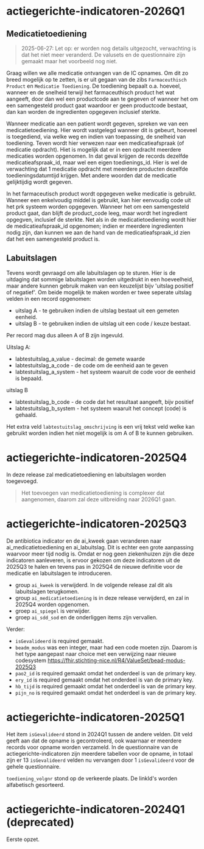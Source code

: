 
# actiegerichte-indicatoren-2026Q1
## Medicatietoediening
> 2025-06-27: Let op: er worden nog details uitgezocht, verwachting is dat het niet meer veranderd.
> De valusets en de questionnaire zijn gemaakt maar het voorbeeld nog niet. 

Graag willen we alle medicatie ontvangen van de IC opnames. Om dit zo breed mogelijk op te zetten, is er uit gegaan
van de zibs `Farmaceuthisch Product` en `Medicatie Toediening`. De toediening bepaalt o.a. hoeveel, wanneer en de snelheid
terwijl het farmaceuthisch product het wat aangeeft, door dan wel een productcode aan te gegeven of wanneer het om 
een samengesteld product gaat waardoor er geen productcode bestaat, dan kan worden de ingredienten opgegeven inclusief
sterkte. 

Wanneer medicatie aan een patient wordt gegeven, spreken we van een medicatietoediening. Hier wordt vastgelegd wanneer
dit is gebeurt, hoeveel is toegediend, via welke weg en indien van toepassing, de snelheid van toediening. Teven 
wordt hier verwezen naar een medicatieafspraak (of medicatie opdracht). Hiet is mogelijk dat er in een opdracht meerdere
medicaties worden opgenomen. In dat geval krijgen de records dezelfde medicatieafspraak_id, maar wel een eigen toedienings_id. 
Hier is wel de verwachting dat 1 medicatie opdracht met meerdere producten dezelfde toedieningsdatumtijd krijgen. Met andere
woorden dat de medicatie gelijktijdig wordt gegeven.

In het farmaceutisch product wordt opgegeven welke medicatie is gebruikt. Wanneer een enkelvoudig middel is gebruikt, 
kan hier eenvoudig code uit het prk systeem worden opgegeven. Wanneer het om een samengesteld product gaat, dan blijft
de product_code leeg, maar wordt het ingredient opgegven, inclusief de sterkte. 
Net als in de medicatietoediening wordt hier de medicatieafspraak_id opgenomen; indien er meerdere ingredienten nodig 
zijn, dan kunnen we aan de hand van de medicatieafspraak_id zien dat het een samengesteld product is.

## Labuitslagen
Tevens wordt gevraagd om alle labuitslagen op te sturen. Hier is de uitdaging dat sommige labuitslagen worden uitgedrukt 
in een hoeveelheid, maar andere kunnen gebruik maken van een keuzelijst bijv 'uitslag positief of negatief'.
Om beide mogelijk te maken worden er twee seperate uitslag velden in een record opgenomen:

* uitslag A - te gebruiken indien de uitslag bestaat uit een gemeten eenheid.
* uitslag B - te gebruiken indien de uitslag uit een code / keuze bestaat.

Per record mag dus alleen A of B zijn ingevuld. 

Uitslag A:
- labtestuitslag_a_value - decimal: de gemete waarde
- labtestuitslag_a_code - de code om de eenheid aan te geven
- labtestuitslag_a_system - het systeem waaruit de code voor de eenheid is bepaald.

uitslag B
- labtestuitslag_b_code - de code dat het resultaat aangeeft, bijv positief
- labtestuitslag_b_system - het systeem waaruit het concept (code) is gehaald.

Het extra veld `labtestuitslag_omschrijving` is een vrij tekst veld welke kan gebruikt worden indien het niet mogelijk
is om A of B te kunnen gebruiken.


# actiegerichte-indicatoren-2025Q4
In deze release zal medicatietoediening en labuitslagen worden toegevoegd. 
> Het toevoegen van medicatietoediening is complexer dat aangenomen, daarom zal deze uitbreiding naar 2026Q1 gaan.


# actiegerichte-indicatoren-2025Q3
De antibiotica indicator en de ai_kweek gaan veranderen naar ai_medicatietoediening en ai_labuitslag. Dit is echter een
grote aanpassing waarvoor meer tijd nodig is. Omdat er nog geen ziekenhuizen zijn die deze indicatoren aanleveren,
is ervoor gekozen om deze indicatoren uit de 2025Q3 te halen en tevens pas in 2025Q4 de nieuwe definitie voor
de medicatie en labuitslagen te introduceren.

* group `ai_kweek` is verwijderd. In de volgende release zal dit als labuitslagen terugkomen.
* group `ai_medicatietoediening` is in deze release verwijderd, en zal in 2025Q4 worden opgenomen.
* groep `ai_spiegel` is verwijder.
* groep `ai_sdd_sod` en de onderliggen items zijn vervallen.

Verder:
* `isGevalideerd` is required gemaakt.
* `beadm_modus` was een integer, maar had een code moeten zijn. Daarom is het type aangepast naar choice met een verwijzing naar nieuwe codesystem https://fhir.stichting-nice.nl/R4/ValueSet/bead-modus-2025Q3
* `pao2_id` is required gemaakt omdat het onderdeel is van de primary key.
* `ery_id` is required gemaakt omdat het onderdeel is van de primary key.
* `hb_tijd` is required gemaakt omdat het onderdeel is van de primary key.
* `pijn_no` is required gemaakt omdat het onderdeel is van de primary key.


# actiegerichte-indicatoren-2025Q1
Het item `isGevalideerd` stond in 2024Q1 tussen de andere velden. Dit veld geeft aan dat de opname is gecontroleerd, ook waarnaar er meerdere records voor opname worden verzameld. In de questionnaire van de actiegerichte-indicatoren zijn meerdere tabellen voor de opname, in totaal zijn er 13 `isGevalideerd` velden nu vervangen door 1 `isGevalideerd` voor de gehele questionnaire.

`toediening_volgnr` stond op de verkeerde plaats. De linkId's worden alfabetisch gesorteerd.


# actiegerichte-indicatoren-2024Q1 (deprecated)
Eerste opzet.
